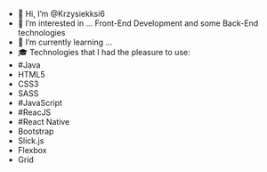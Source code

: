 - 👋 Hi, I’m @Krzysiekksi6
- 👀 I’m interested in ... Front-End Development and some Back-End technologies
- 🌱 I’m currently learning ...
- 🎓 Technologies that I had the pleasure to use:
- #Java
- HTML5
- CSS3
- SASS
- #JavaScript
- #ReacJS
- #React Native
- Bootstrap
- Slick.js
- Flexbox
- Grid


